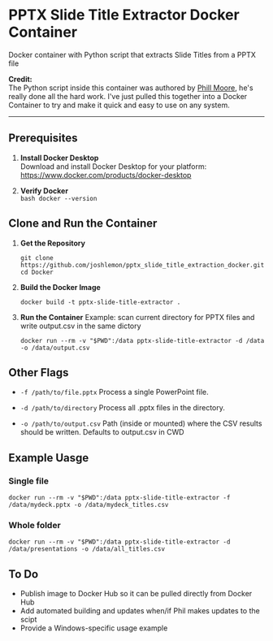 # PPTX Slide Title Extractor Docker Container
Docker container with Python script that extracts Slide Titles from a PPTX file

**Credit:**  
The Python script inside this container was authored by [Phill Moore](https://github.com/randomaccess3), he's really done all the hard work. I've just pulled this together into a Docker Container to try and make it quick and easy to use on any system.

---

## Prerequisites

1. **Install Docker Desktop**  
   Download and install Docker Desktop for your platform:  
   https://www.docker.com/products/docker-desktop

2. **Verify Docker**  
   ```bash docker --version```

## Clone and Run the Container

1.  **Get the Repository**
    
    ```
    git clone https://github.com/joshlemon/pptx_slide_title_extraction_docker.git 
    cd Docker 
    ```

2. **Build the Docker Image**
   
   ``` docker build -t pptx-slide-title-extractor . ```

3. **Run the Container**
   Example: scan current directory for PPTX files and write output.csv in the same dictory
   
   ``` 
   docker run --rm -v "$PWD":/data pptx-slide-title-extractor -d /data -o /data/output.csv
   ```

## Other Flags

- `-f /path/to/file.pptx`
Process a single PowerPoint file.

- `-d /path/to/directory`
Process all .pptx files in the directory.

- `-o /path/to/output.csv`
Path (inside or mounted) where the CSV results should be written. Defaults to output.csv in CWD

## Example Uasge

### Single file
```
docker run --rm -v "$PWD":/data pptx-slide-title-extractor -f /data/mydeck.pptx -o /data/mydeck_titles.csv
```

### Whole folder
```
docker run --rm -v "$PWD":/data pptx-slide-title-extractor -d /data/presentations -o /data/all_titles.csv
```

## To Do
- Publish image to Docker Hub so it can be pulled directly from Docker Hub
- Add automated building and updates when/if Phil makes updates to the scipt
- Provide a Windows-specific usage example